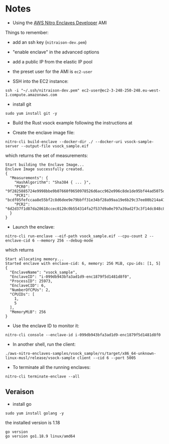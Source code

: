 # Notes

* Using the [AWS Nitro Enclaves Developer](https://aws.amazon.com/marketplace/pp/prodview-37z6ersmwouq2) AMI

Things to remember:
* add an ssh key (`nitraison-dev.pem`)
* "enable enclave" in the advanced options
* add a public IP from the elastic IP pool
* the preset user for the AMI is `ec2-user`

* SSH into the EC2 instance:
```shell
ssh -i "~/.ssh/nitraison-dev.pem" ec2-user@ec2-3-248-250-248.eu-west-1.compute.amazonaws.com
```

* install git
```shell
sudo yum install git -y
```

* Build the Rust vsock example following the instructions at []()

* Create the enclave image file:
```shell
nitro-cli build-enclave --docker-dir ./ --docker-uri vsock-sample-server --output-file vsock_sample.eif
```
which returns the set of measurements:
```
Start building the Enclave Image...
Enclave Image successfully created.
{
  "Measurements": {
    "HashAlgorithm": "Sha384 { ... }",
    "PCR0": "9f2825885724e9998bbe9b07660f0650978526d6acc962e996c8de1de95bf44ad5075d9ade8ac78900c2536463acd8c3",
    "PCR1": "bcdf05fefccaa8e55bf2c8d6dee9e79bbff31e34bf28a99aa19e6b29c37ee80b214a414b7607236edf26fcb78654e63f",
    "PCR2": "6d2d37f1d87da28618ccec0120c0b554314fa2f537d9a0e797a39ad2f3c3f14dc848c8ee13a9f758f830e4b8c65d1724"
  }
}
```

* Launch the enclave:
```shell
nitro-cli run-enclave --eif-path vsock_sample.eif --cpu-count 2 --enclave-cid 6 --memory 256 --debug-mode
```
which returns
```
Start allocating memory...
Started enclave with enclave-cid: 6, memory: 256 MiB, cpu-ids: [1, 5]
{
  "EnclaveName": "vsock_sample",
  "EnclaveID": "i-099db943bfa3ad1d9-enc1879f5d1481d8f0",
  "ProcessID": 25973,
  "EnclaveCID": 6,
  "NumberOfCPUs": 2,
  "CPUIDs": [
    1,
    5
  ],
  "MemoryMiB": 256
}
```

* Use the enclave ID to monitor it:
```shell
nitro-cli console --enclave-id i-099db943bfa3ad1d9-enc1879f5d1481d8f0
```

* In another shell, run the client:
```shell
./aws-nitro-enclaves-samples/vsock_sample/rs/target/x86_64-unknown-linux-musl/release/vsock-sample client --cid 6 --port 5005
```

* To terminate all the running enclaves:
```shell
nitro-cli terminate-enclave --all
```

## Veraison

* install go
```shell
sudo yum install golang -y
```
the installed version is 1.18
```
go version
go version go1.18.9 linux/amd64
```

